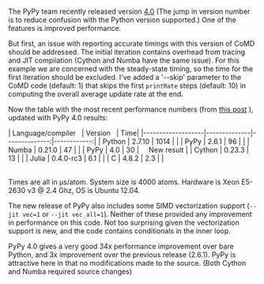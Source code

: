 <!-- 
.. title: Performance Updates with PyPy 4.0
.. slug: updated-performance-with-pypy-40
.. date: 2015-11-04 15:39:00 UTC-06:00
.. tags:  PyPy, CoMD
.. category: 
.. link: 
.. description: 
.. type: text
-->

The PyPy team recently released version [4.0](http://morepypy.blogspot.com/2015/10/pypy-400-released-jit-with-simd.html)
(The jump in version number is to reduce confusion with the Python version supported.)
One of the features is improved performance.

But first, an issue with reporting accurate timings with this version of CoMD should be addressed. The initial iteration contains overhead from tracing and JIT compilation (Cython and Numba have the same issue).
For this example we are concerned with the steady-state timing, so the time for the first iteration should be excluded.
I've added a '--skip' parameter to the CoMD code (default: 1) that skips the first `printRate` steps (default: 10) in computing the overall average update rate at the end.

Now the table with the most recent performance numbers  (from [this post](http://markdewing.github.io/blog/posts/improvements-in-comd-cell-method-performance/) ), updated with PyPy 4.0 results:


| Language/compiler&nbsp;&nbsp; | Version &nbsp;&nbsp;| Time|
|-------------------|--------------|--------------:|------------:|
| Python            | 2.7.10       |  1014          | |
| PyPy              | 2.6.1        |    96         | |
| Numba             | 0.21.0       |     47     | |
| PyPy              | 4.0          |    30         |  &nbsp; &nbsp; New result |
| Cython            | 0.23.3       |     13     | |
| Julia             | 0.4.0-rc3    |    6.1     | |
| C                 | 4.8.2        |    2.3          | |


<br/>
Times are all in &mu;s/atom. System size is 4000 atoms.
Hardware is Xeon E5-2630 v3 @ 2.4 Ghz, OS is Ubuntu 12.04.
<br/>

The new release of PyPy also includes some SIMD vectorization support (`--jit vec=1` or `--jit vec_all=1`).  Neither of these provided any improvement in performance on this code.   Not too surprising given the vectorization support is new, and the code contains
conditionals in the inner loop.

PyPy 4.0 gives a very good 34x performance improvement over bare Python, and 3x improvement over the previous release (2.6.1).
PyPy is attractive here in that no modifications made to the source.  (Both Cython and Numba required source changes)


